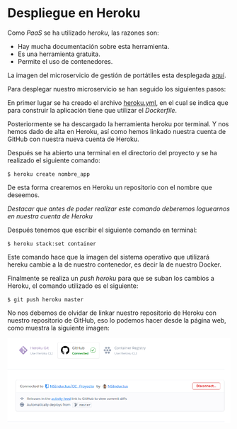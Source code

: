 # Despliegue en Heroku

Como *PaaS* se ha utilizado *heroku*, las razones son:

* Hay mucha documentación sobre esta herramienta.
* Es una herramienta gratuita.
* Permite el uso de contenedores.

La imagen del microservicio de gestión de portátiles esta desplegada [aquí](https://cc-proyecto.herokuapp.com/).


Para desplegar nuestro microservicio se han seguido los siguientes pasos:

En primer lugar se ha creado el archivo [heroku.yml](heroku.yml), en el cual se indica que para construir la aplicación tiene que utilizar el *Dockerfile*.

Posteriormente se ha descargado la herramienta heroku por terminal. Y nos hemos dado de alta en Heroku, así como hemos linkado nuestra cuenta de GitHub con nuestra nueva cuenta de Heroku.

Después se ha abierto una terminal en el directorio del proyecto y se ha realizado el siguiente comando:

```
$ heroku create nombre_app

```

De esta forma crearemos en Heroku un repositorio con el nombre que deseemos.

*Destacar que antes de poder realizar este comando deberemos loguearnos en nuestra cuenta de Heroku*


Después tenemos que escribir el siguiente comando en terminal:


```
$ heroku stack:set container

```

Este comando hace que la imagen del sistema operativo que utilizará hereku cambie a la de nuestro contenedor, es decir la de nuestro Docker.

Finalmente se realiza un *push heroku* para que se suban los cambios a Heroku, el comando utilizado es el siguiente:


```
$ git push heroku master

```


No nos debemos de olvidar de linkar nuestro repositorio de Heroku con nuestro repositorio de GitHub, eso lo podemos hacer desde la página web, como muestra la siguiente imagen:


![](img/heroku.png)
